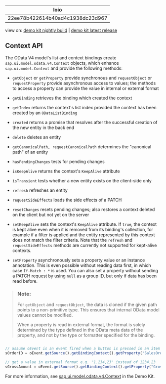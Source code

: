 <!-- loio22ee78b422614b40ad4c1938dc23d967 -->

| loio |
| -----|
| 22ee78b422614b40ad4c1938dc23d967 |

<div id="loio">

view on: [demo kit nightly build](https://sdk.openui5.org/nightly/#/topic/22ee78b422614b40ad4c1938dc23d967) | [demo kit latest release](https://sdk.openui5.org/topic/22ee78b422614b40ad4c1938dc23d967)</div>

## Context API

The OData V4 model's list and context bindings create `sap.ui.model.odata.v4.Context` objects, which enhance `sap.ui.model.Context` and provide the following methods:

-   `getObject` or `getProperty` provide synchronous and `requestObject` or `requestProperty` provide asynchronous access to values; the methods to access a property can provide the value in internal or external format

-   `getBinding` retrieves the binding which created the context

-   `getIndex` returns the context's list index provided the context has been created by an `ODataListBinding`

-   `created` returns a promise that resolves after the successful creation of the new entity in the back end

-   `delete` deletes an entity

-   `getCanonicalPath, requestCanonicalPath` determines the "canonical path" of an entity

-   `hasPendingChanges` tests for pending changes

-   `isKeepAlive` returns the context's `KeepAlive` attribute

-   `isTransient` tests whether a new entity exists on the client-side only

-   `refresh` refreshes an entity

-   `requestSideEffects` loads the side effects of a PATCH

-   `resetChanges` resets pending changes; also restores a context deleted on the client but not yet on the server

-   `setKeepAlive` sets the context's `KeepAlive` attribute. If `true`, the context is kept alive even when it is removed from its binding's collection, for example if a filter is applied and the entity represented by this context does not match the filter criteria. Note that the `refresh` and `requestSideEffects` methods are currently not supported for kept-alive contexts.

-   `setProperty` asynchronously sets a property value or an instance annotation. This is even possible without reading data first, in which case `If-Match : *` is used. You can also set a property without sending a PATCH request by using `null` as a group ID, but only if data has been read before.


> ### Note:  
> For `getObject` and `requestObject`, the data is cloned if the given path points to a non-primitive type. This ensures that internal OData model values cannot be modified.
> 
> When a property is read in external format, the format is solely determined by the type defined in the OData meta data of the property, and not by the type or formatter specified for the binding.

```js

// assume oEvent is an event fired when a button is pressed in an item of a table bound to /SalesOrderList
sOrderID = oEvent.getSource().getBindingContext().getProperty("SalesOrderID"); // the SalesOrderID in the same item

// get a value in external format e.g. "1.234,23" instead of 1234.23
sGrossAmount = oEvent.getSource().getBindingContext().getProperty("GrossAmount", true);
```

For more information, see [sap.ui.model.odata.v4.Context](https://sdk.openui5.org/api/sap.ui.model.odata.v4.Context) in the Demo Kit.


